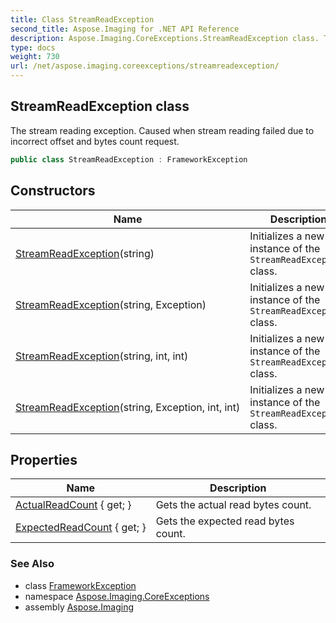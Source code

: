 ```yaml
---
title: Class StreamReadException
second_title: Aspose.Imaging for .NET API Reference
description: Aspose.Imaging.CoreExceptions.StreamReadException class. The stream reading exception. Caused when stream reading failed due to incorrect offset and bytes count request
type: docs
weight: 730
url: /net/aspose.imaging.coreexceptions/streamreadexception/
---
```

## StreamReadException class

The stream reading exception. Caused when stream reading failed due to incorrect offset and bytes count request.

```csharp
public class StreamReadException : FrameworkException
```

## Constructors

| Name | Description |
| --- | --- |
| [StreamReadException](streamreadexception/#constructor)(string) | Initializes a new instance of the `StreamReadException` class. |
| [StreamReadException](streamreadexception/#constructor_2)(string, Exception) | Initializes a new instance of the `StreamReadException` class. |
| [StreamReadException](streamreadexception/#constructor_1)(string, int, int) | Initializes a new instance of the `StreamReadException` class. |
| [StreamReadException](streamreadexception/#constructor_3)(string, Exception, int, int) | Initializes a new instance of the `StreamReadException` class. |

## Properties

| Name | Description |
| --- | --- |
| [ActualReadCount](../../aspose.imaging.coreexceptions/streamreadexception/actualreadcount/) { get; } | Gets the actual read bytes count. |
| [ExpectedReadCount](../../aspose.imaging.coreexceptions/streamreadexception/expectedreadcount/) { get; } | Gets the expected read bytes count. |

### See Also

* class [FrameworkException](../frameworkexception/)
* namespace [Aspose.Imaging.CoreExceptions](../../aspose.imaging.coreexceptions/)
* assembly [Aspose.Imaging](../../)



